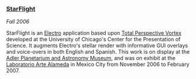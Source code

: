 ### [StarFlight][]

*Fall 2006*

StarFlight is an [Electro][] application based upon [Total Perspective Vortex][vortex] developed at the University of Chicago's Center for the Presentation of Science. It augments Electro's stellar render with informative GUI overlays and voice-overs in both English and Spanish. This work is on display at the [Adler Planetarium and Astronomy Museum][adler], and was on exhibit at the [Laboratorio Arte Alameda][alameda] in Mexico City from November 2006 to February 2007.

[starflight]: http://mps.uchicago.edu/StarFlight/
[electro]:    code.html#electro
[vortex]:     applications.html#vortex
[adler]:      installations.html#starflight-adler
[alameda]:    installations.html#starflight-alameda
